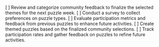 [ ] Review and categorize community feedback to finalize the selected themes for the next puzzle week.
[ ] Conduct a survey to collect preferences on puzzle types.
[ ] Evaluate participation metrics and feedback from previous puzzles to enhance future activities.
[ ] Create themed puzzles based on the finalized community selections.
[ ] Track participation rates and gather feedback on puzzles to refine future activities.